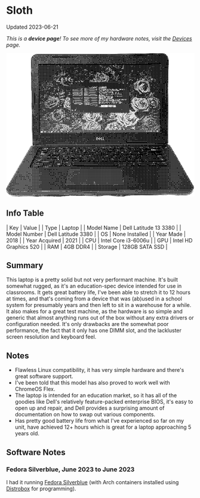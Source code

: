# Sloth

Updated 2023-06-21

*This is a **device page**! To see more of my hardware notes, visit the [Devices](../devices) page.*

![Latitude 3380 from the front](../public/images/devices/sloth.png)

## Info Table

| Key           | Value                         |
| Type          | Laptop                        |
| Model Name    | Dell Latitude 13 3380         |
| Model Number  | Dell Latitude 3380            |
| OS            | None Installed                |
| Year Made     | 2018                          |
| Year Acquired | 2021                          |
| CPU           | Intel Core i3-6006u           |
| GPU           | Intel HD Graphics 520         |
| RAM           | 4GB DDR4                      |
| Storage       | 128GB SATA SSD                |

## Summary

This laptop is a pretty solid but not very performant machine. It's built somewhat rugged, as it's an education-spec device intended for use in classrooms. It gets great battery life, I've been able to stretch it to 12 hours at times, and that's coming from a device that was (ab)used in a school system for presumably years and then left to sit in a warehouse for a while. It also makes for a great test machine, as the hardware is so simple and generic that almost anything runs out of the box without any extra drivers or configuration needed. It's only drawbacks are the somewhat poor performance, the fact that it only has one DIMM slot, and the lackluster screen resolution and keyboard feel.

## Notes

- Flawless Linux compatibility, it has very simple hardware and there's great software support.
- I've been told that this model has also proved to work well with ChromeOS Flex.
- The laptop is intended for an education market, so it has all of the goodies like Dell's relatively feature-packed enterprise BIOS, it's easy to open up and repair, and Dell provides a surprising amount of documentation on how to swap out various components.
- Has pretty good battery life from what I've experienced so far on my unit, have achieved 12+ hours which is great for a laptop approaching 5 years old.

## Software Notes

### Fedora Silverblue, June 2023 to June 2023

I had it running [Fedora Silverblue](https://silverblue.fedoraproject.org/) (with Arch containers installed using [Distrobox](https://github.com/89luca89/distrobox) for programming). 
